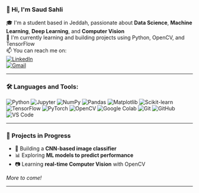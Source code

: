 ### 👋 Hi, I'm Saud Sahli

🎓 I'm a student based in Jeddah, passionate about **Data Science**, **Machine Learning**, **Deep Learning**, and **Computer Vision**  
🌱 I'm currently learning and building projects using Python, OpenCV, and TensorFlow  
📫 You can reach me on:  
[![LinkedIn](https://img.shields.io/badge/-LinkedIn-0A66C2?logo=linkedin&logoColor=white)](https://www.linkedin.com/in/saud-sahli)  
[![Gmail](https://img.shields.io/badge/-Gmail-D14836?logo=gmail&logoColor=white)](mailto:SaudSahli2002@gmail.com)

---

### 🛠️ Languages and Tools:

![Python](https://img.shields.io/badge/-Python-3776AB?logo=python&logoColor=white)
![Jupyter](https://img.shields.io/badge/-Jupyter-F37626?logo=jupyter&logoColor=white)
![NumPy](https://img.shields.io/badge/-NumPy-013243?logo=numpy)
![Pandas](https://img.shields.io/badge/-Pandas-150458?logo=pandas)
![Matplotlib](https://img.shields.io/badge/-Matplotlib-11557C?logo=matplotlib)
![Scikit-learn](https://img.shields.io/badge/-Scikit--learn-F7931E?logo=scikitlearn)
![TensorFlow](https://img.shields.io/badge/-TensorFlow-FF6F00?logo=tensorflow)
![PyTorch](https://img.shields.io/badge/-PyTorch-EE4C2C?logo=pytorch)
![OpenCV](https://img.shields.io/badge/-OpenCV-5C3EE8?logo=opencv)
![Google Colab](https://img.shields.io/badge/-Colab-F9AB00?logo=googlecolab)
![Git](https://img.shields.io/badge/-Git-F05032?logo=git)
![GitHub](https://img.shields.io/badge/-GitHub-181717?logo=github)
![VS Code](https://img.shields.io/badge/-VSCode-007ACC?logo=visualstudiocode)

---

### 🚀 Projects in Progress

- 🧠 Building a **CNN-based image classifier**
- 📊 Exploring **ML models to predict performance**
- 📷 Learning **real-time Computer Vision** with OpenCV

*More to come!*

---

